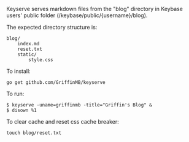 Keyserve serves markdown files from the "blog" directory in Keybase users'
public folder (/keybase/public/{username}/blog). 

The expected directory structure is:

```
blog/
    index.md
    reset.txt
    static/
        style.css
```

To install:

`go get github.com/GriffinMB/keyserve`

To run:

```
$ keyserve -uname=griffinmb -title="Griffin's Blog" &
$ disown %1
```

To clear cache and reset css cache breaker:

`touch blog/reset.txt`
